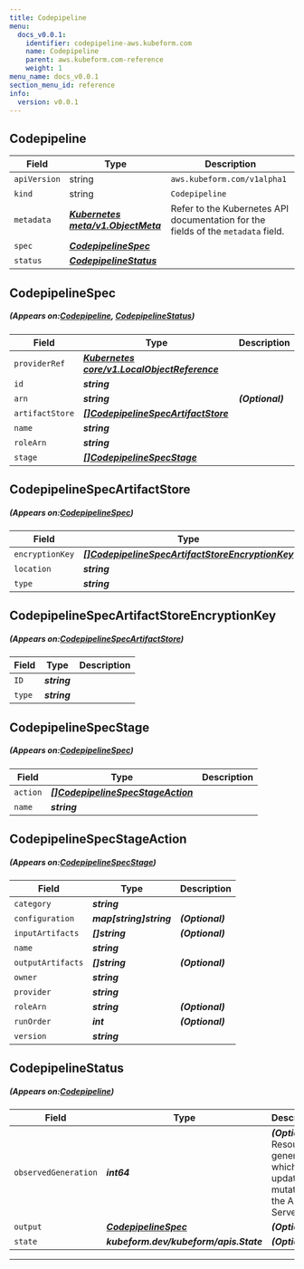 ```yaml
---
title: Codepipeline
menu:
  docs_v0.0.1:
    identifier: codepipeline-aws.kubeform.com
    name: Codepipeline
    parent: aws.kubeform.com-reference
    weight: 1
menu_name: docs_v0.0.1
section_menu_id: reference
info:
  version: v0.0.1
---
```


## Codepipeline
| Field | Type | Description |
| ------ | ----- | ----------- |
| `apiVersion` | string | `aws.kubeform.com/v1alpha1` |
|    `kind` | string | `Codepipeline` |
| `metadata` | ***[Kubernetes meta/v1.ObjectMeta](https://kubernetes.io/docs/reference/generated/kubernetes-api/v1.13/#objectmeta-v1-meta)***|Refer to the Kubernetes API documentation for the fields of the `metadata` field.|
| `spec` | ***[CodepipelineSpec](#CodepipelineSpec)***||
| `status` | ***[CodepipelineStatus](#CodepipelineStatus)***||
## CodepipelineSpec
##### (Appears on:[Codepipeline](#Codepipeline), [CodepipelineStatus](#CodepipelineStatus))
| Field | Type | Description |
| ------ | ----- | ----------- |
| `providerRef` | ***[Kubernetes core/v1.LocalObjectReference](https://kubernetes.io/docs/reference/generated/kubernetes-api/v1.13/#localobjectreference-v1-core)***||
| `id` | ***string***||
| `arn` | ***string***| ***(Optional)*** |
| `artifactStore` | ***[[]CodepipelineSpecArtifactStore](#CodepipelineSpecArtifactStore)***||
| `name` | ***string***||
| `roleArn` | ***string***||
| `stage` | ***[[]CodepipelineSpecStage](#CodepipelineSpecStage)***||
## CodepipelineSpecArtifactStore
##### (Appears on:[CodepipelineSpec](#CodepipelineSpec))
| Field | Type | Description |
| ------ | ----- | ----------- |
| `encryptionKey` | ***[[]CodepipelineSpecArtifactStoreEncryptionKey](#CodepipelineSpecArtifactStoreEncryptionKey)***| ***(Optional)*** |
| `location` | ***string***||
| `type` | ***string***||
## CodepipelineSpecArtifactStoreEncryptionKey
##### (Appears on:[CodepipelineSpecArtifactStore](#CodepipelineSpecArtifactStore))
| Field | Type | Description |
| ------ | ----- | ----------- |
| `ID` | ***string***||
| `type` | ***string***||
## CodepipelineSpecStage
##### (Appears on:[CodepipelineSpec](#CodepipelineSpec))
| Field | Type | Description |
| ------ | ----- | ----------- |
| `action` | ***[[]CodepipelineSpecStageAction](#CodepipelineSpecStageAction)***||
| `name` | ***string***||
## CodepipelineSpecStageAction
##### (Appears on:[CodepipelineSpecStage](#CodepipelineSpecStage))
| Field | Type | Description |
| ------ | ----- | ----------- |
| `category` | ***string***||
| `configuration` | ***map[string]string***| ***(Optional)*** |
| `inputArtifacts` | ***[]string***| ***(Optional)*** |
| `name` | ***string***||
| `outputArtifacts` | ***[]string***| ***(Optional)*** |
| `owner` | ***string***||
| `provider` | ***string***||
| `roleArn` | ***string***| ***(Optional)*** |
| `runOrder` | ***int***| ***(Optional)*** |
| `version` | ***string***||
## CodepipelineStatus
##### (Appears on:[Codepipeline](#Codepipeline))
| Field | Type | Description |
| ------ | ----- | ----------- |
| `observedGeneration` | ***int64***| ***(Optional)*** Resource generation, which is updated on mutation by the API Server.|
| `output` | ***[CodepipelineSpec](#CodepipelineSpec)***| ***(Optional)*** |
| `state` | ***kubeform.dev/kubeform/apis.State***| ***(Optional)*** |
---
